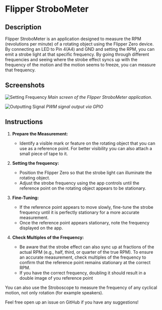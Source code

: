 # Flipper StroboMeter

## Description

Flipper StroboMeter is an application designed to measure the RPM (revolutions per minute) of a rotating object using the Flipper Zero device. By connecting an LED to Pin 4(A4) and GND and setting the RPM, you can emit a strobe light at that specific frequency. By going through different frequencies and seeing where the strobe effect syncs up with the frequency of the motion and the motion seems to freeze, you can measure that frequency.

## Screenshots

![Setting Frequency](../Screenshots/screenshot_idle.png)
_Main screen of the Flipper StroboMeter application._

![Outputting Signal](../Screenshots/screenshot_running.png)
_PWM signal output via GPIO_

## Instructions

1. **Prepare the Measurement:**

   - Identify a visible mark or feature on the rotating object that you can use as a reference point. For better visibility you can also attach a small piece of tape to it.

2. **Setting the frequency:**

   - Position the Flipper Zero so that the strobe light can illuminate the rotating object.
   - Adjust the strobe frequency using the app controls until the reference point on the rotating object appears to be stationary.

3. **Fine-Tuning:**

   - If the reference point appears to move slowly, fine-tune the strobe frequency until it is perfectly stationary for a more accurate measurement.
   - Once the reference point appears stationary, note the frequency displayed on the app.

4. **Check Multiples of the Frequency:**
   - Be aware that the strobe effect can also sync up at fractions of the actual RPM (e.g., half, third, or quarter of the true RPM). To ensure an accurate measurement, check multiples of the frequency to confirm that the reference point remains stationary at the correct RPM.
   - If you have the correct frequency, doubling it should result in a double image of you reference point

You can also use the Stroboscope to measure the frequency of any cyclical motion, not only rotation (for example speakers).

Feel free open up an issue on GitHub if you have any suggestions!
